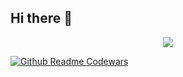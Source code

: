 ## Hi there 👋
 <p align="center" >
    <a href="LINK TO: WHEN CLICKED">
      <img src="https://github.r2v.ch/codewars?user=yadhukrishna-k&name=true&top_languages=true" />
    </a>
</p>

[![Github Readme Codewars](https://codewars-stats-ignacio-cuadra.vercel.app/?username=yadhukrishna-k)](https://github.com/ignacio-cuadra/github-readme-codewars)
<!--
**yadhu1335/yadhu1335** is a ✨ _special_ ✨ repository because its `README.md` (this file) appears on your GitHub profile.

Here are some ideas to get you started:

- 🔭 I’m currently working on ...
- 🌱 I’m currently learning ...
- 👯 I’m looking to collaborate on ...
- 🤔 I’m looking for help with ...
- 💬 Ask me about ...
- 📫 How to reach me: ...
- 😄 Pronouns: ...
- ⚡ Fun fact: ...
-->
